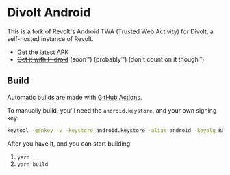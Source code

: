 # Divolt Android

This is a fork of Revolt's Android TWA (Trusted Web Activity) for Divolt, a self-hosted instance of Revolt.

- [Get the latest APK](https://github.com/ggtylerr/divolt-android/releases/latest)
- ~~[Get it with F-droid](#)~~ (soon™) (probably™) (don't count on it though™)

## Build

Automatic builds are made with [GitHub Actions.](https://github.com/ggtylerr/divolt-android/actions)

To manually build, you'll need the `android.keystore`, and your own signing key:

```sh
keytool -genkey -v -keystore android.keystore -alias android -keyalg RSA -keysize 2048 -validity 10000
```

After you have it, and you can start building:

1. `yarn`
2. `yarn build`
